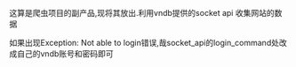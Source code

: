 这算是爬虫项目的副产品,现将其放出.利用vndb提供的socket api 收集网站的数据

如果出现Exception: Not able to login错误,哉socket_api的login_command处改成自己的vndb账号和密码即可